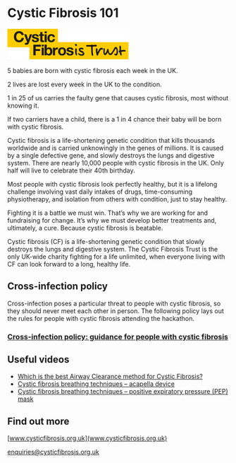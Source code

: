 # Cystic Fibrosis 101

![Cystic Fibrosis Trust Logo](/Images/CFT.png)

5 babies are born with cystic fibrosis each week in the UK.

2 lives are lost every week in the UK to the condition.

1 in 25 of us carries the faulty gene that causes cystic fibrosis, most without knowing it.

If two carriers have a child, there is a 1 in 4 chance their baby will be born with cystic fibrosis.

Cystic fibrosis is a life-shortening genetic condition that kills thousands worldwide and is carried
unknowingly in the genes of millions. It is caused by a single defective gene, and slowly destroys the
lungs and digestive system. There are nearly 10,000 people with cystic fibrosis in the UK. Only half
will live to celebrate their 40th birthday.

Most people with cystic fibrosis look perfectly healthy, but it is a lifelong challenge involving vast
daily intakes of drugs, time-consuming physiotherapy, and isolation from others with condition, just to
stay healthy.

Fighting it is a battle we must win. That’s why we are working for and fundraising for change. It’s why
we must develop better treatments and, ultimately, a cure. Because cystic fibrosis is beatable.

Cystic fibrosis (CF) is a life-shortening genetic condition that slowly destroys the lungs and digestive
system. The Cystic Fibrosis Trust is the only UK-wide charity fighting for a life unlimited, when
everyone living with CF can look forward to a long, healthy life.

## Cross-infection policy

Cross-infection poses a particular threat to people with cystic fibrosis, so they should never meet each
other in person. The following policy lays out the rules for people with cystic fibrosis attending the hackathon.

### [Cross-infection policy: guidance for people with cystic fibrosis](https://www.cysticfibrosis.org.uk/~/media/documents/get-involved/fundraising/crossinfection-policy-2015.ashx?la=en)

## Useful videos

- [Which is the best Airway Clearance method for Cystic Fibrosis?](https://www.youtube.com/watch?v=Wn5o5AgD9m0)
- [Cystic fibrosis breathing techniques – acapella device](https://www.youtube.com/watch?v=DJFp6A_p2R8)
- [Cystic fibrosis breathing techniques – positive expiratory pressure (PEP) mask](https://www.youtube.com/watch?v=C1SLdjvNg9U)

## Find out more

[www.cysticfibrosis.org.uk](www.cysticfibrosis.org.uk)

[enquiries@cysticfibrosis.org.uk](mailto://enquiries@cysticfibrosis.org.uk)
